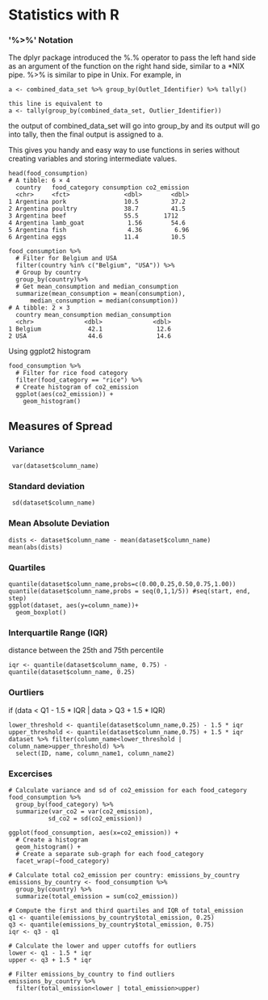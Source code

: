 # Statistics with R

###  '%>%' Notation
The dplyr package introduced the %.% operator to pass the left hand side as an argument of the function on the right hand side, similar to a *NIX pipe.
%>% is similar to pipe in Unix. For example, in

```
a <- combined_data_set %>% group_by(Outlet_Identifier) %>% tally()

this line is equivalent to
a <- tally(group_by(combined_data_set, Outlier_Identifier))
```
the output of combined_data_set will go into group_by and its output will go into tally, then the final output is assigned to a.

This gives you handy and easy way to use functions in series without creating variables and storing intermediate values.

```
head(food_consumption)
# A tibble: 6 × 4
  country   food_category consumption co2_emission
  <chr>     <fct>               <dbl>        <dbl>
1 Argentina pork                10.5         37.2 
2 Argentina poultry             38.7         41.5 
3 Argentina beef                55.5       1712   
4 Argentina lamb_goat            1.56        54.6 
5 Argentina fish                 4.36         6.96
6 Argentina eggs                11.4         10.5

food_consumption %>%
  # Filter for Belgium and USA
  filter(country %in% c("Belgium", "USA")) %>%
  # Group by country
  group_by(country)%>%
  # Get mean_consumption and median_consumption
  summarize(mean_consumption = mean(consumption),
      median_consumption = median(consumption))
# A tibble: 2 × 3
  country mean_consumption median_consumption
  <chr>              <dbl>              <dbl>
1 Belgium             42.1               12.6
2 USA                 44.6               14.6
```
Using ggplot2 histogram
```
food_consumption %>%
  # Filter for rice food category
  filter(food_category == "rice") %>%
  # Create histogram of co2_emission
  ggplot(aes(co2_emission)) +
    geom_histogram()
```
## Measures of Spread
### Variance
``` var(dataset$column_name)```
### Standard deviation
``` sd(dataset$column_name)```
### Mean Absolute Deviation
```
dists <- dataset$column_name - mean(dataset$column_name)
mean(abs(dists)
```
### Quartiles
```
quantile(dataset$column_name,probs=c(0.00,0.25,0.50,0.75,1.00))
quantile(dataset$column_name,probs = seq(0,1,1/5)) #seq(start, end, step)
ggplot(dataset, aes(y=column_name))+
  geom_boxplot()
```
### Interquartile Range (IQR)
distance between the 25th and 75th percentile
```
iqr <- quantile(dataset$column_name, 0.75) - quantile(dataset$column_name, 0.25)
```
### Ourtliers
if (data < Q1 - 1.5 * IQR | data > Q3 + 1.5 * IQR)
```
lower_threshold <- quantile(dataset$column_name,0.25) - 1.5 * iqr
upper_threshold <- quantile(dataset$column_name,0.75) + 1.5 * iqr
dataset %>% filter(column_name<lower_threshold | column_name>upper_threshold) %>%
  select(ID, name, column_name1, column_name2)
```
### Excercises
```
# Calculate variance and sd of co2_emission for each food_category
food_consumption %>% 
  group_by(food_category) %>% 
  summarize(var_co2 = var(co2_emission),
           sd_co2 = sd(co2_emission))

ggplot(food_consumption, aes(x=co2_emission)) +
  # Create a histogram
  geom_histogram() +
  # Create a separate sub-graph for each food_category
  facet_wrap(~food_category)
```
```
# Calculate total co2_emission per country: emissions_by_country
emissions_by_country <- food_consumption %>%
  group_by(country) %>%
  summarize(total_emission = sum(co2_emission))

# Compute the first and third quartiles and IQR of total_emission
q1 <- quantile(emissions_by_country$total_emission, 0.25)
q3 <- quantile(emissions_by_country$total_emission, 0.75)
iqr <- q3 - q1

# Calculate the lower and upper cutoffs for outliers
lower <- q1 - 1.5 * iqr
upper <- q3 + 1.5 * iqr

# Filter emissions_by_country to find outliers
emissions_by_country %>%
  filter(total_emission<lower | total_emission>upper)
```






